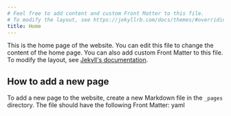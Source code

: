 ```yaml
---
# Feel free to add content and custom Front Matter to this file.
# To modify the layout, see https://jekyllrb.com/docs/themes/#overriding-theme-defaults
title: Home
---
```

This is the home page of the website. You can edit this file to change the content of the home page. You can also add custom Front Matter to this file. To modify the layout, see [Jekyll's documentation](https://jekyllrb.com/docs/themes/#overriding-theme-defaults). 

## How to add a new page
To add a new page to the website, create a new Markdown file in the `_pages` directory. The file should have the following Front Matter: yaml
